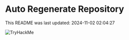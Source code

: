 # Auto Regenerate Repository

This README was last updated: 2024-11-02 02:04:27

 ![TryHackMe](https://tryhackme.com/badge/533634)
